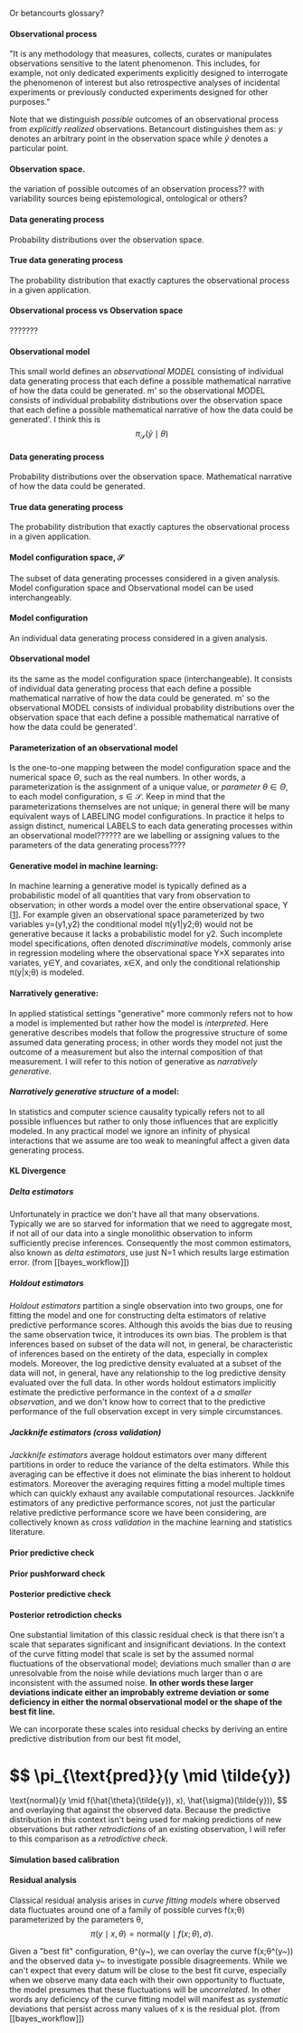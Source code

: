 Or betancourts glossary?


#### Observational process

 "It is any methodology that measures, collects, curates or manipulates observations sensitive to the latent phenomenon. This includes, for example, not only dedicated experiments explicitly designed to interrogate the phenomenon of interest but also retrospective analyses of incidental experiments or previously conducted experiments designed for other purposes."


Note that we distinguish *possible* outcomes of an observational process from *explicitly realized* observations. Betancourt distinguishes them as: $y$ denotes an arbitrary point in the observation space while $\tilde{y}$ denotes a particular point. 

#### Observation space. 
the variation of possible outcomes of an observation process??
with variability sources being epistemological, ontological or others?

#### Data generating process
Probability distributions over the observation space. 

#### True data generating process
The probability distribution that exactly captures the observational process in a given application. 


#### Observational process vs Observation space
???????


#### Observational model 
This small world defines an *observational MODEL* consisting of individual data generating process that each define a possible mathematical narrative of how the data could be generated. m' so the observational MODEL consists of individual probability distributions over the observation space that each define a possible mathematical narrative of how the data could be generated'.  I think this is 
$$
\pi_{\mathcal{S}}(\tilde{y} \mid \theta)$$

#### Data generating process
Probability distributions over the observation space. 
Mathematical narrative of how the data could be generated. 


#### True data generating process
The probability distribution that exactly captures the observational process in a given application. 

#### Model configuration space, $\mathcal{S}$
The subset of data generating processes considered in a given analysis. 
Model configuration space and Observational model can be used interchangeably. 


#### Model configuration
An individual data generating process considered in a given analysis. 

#### Observational model
its the same as the model configuration space (interchangeable). 
It consists of individual data generating process that each define a possible mathematical narrative of how the data could be generated. m' so the observational MODEL consists of individual probability distributions over the observation space that each define a possible mathematical narrative of how the data could be generated'. 

#### Parameterization of an observational model
Is the one-to-one mapping between the model configuration space and the numerical space $\Theta$, such as the real numbers. In other words, a parameterization is the assignment of a unique value, or *parameter* $\theta \in \Theta$, to each model configuration, $s \in \mathcal{S}$. Keep in mind that the parameterizations themselves are not unique; in general there will be many equivalent ways of LABELING model configurations. 
In practice it helps to assign distinct, numerical LABELS to each data generating processes within an observational model?????? are we labelling or assigning values to the parameters of the data generating process????


#### Generative model in machine learning: 
 
In machine learning a generative model is typically defined as a probabilistic model of all quantities that vary from observation to observation; in other words a model over the entire observational space, Y [[1](https://betanalpha.github.io/assets/case_studies/generative_modeling.html#ref-Bishop:2006)]. For example given an observational space parameterized by two variables y=(y1,y2) the conditional model π(y1|y2;θ) would not be generative because it lacks a probabilistic model for y2. Such incomplete model specifications, often denoted _discriminative_ models, commonly arise in regression modeling where the observational space Y×X separates into variates, y∈Y, and covariates, x∈X, and only the conditional relationship π(y|x;θ) is modeled.


#### Narratively generative:
In applied statistical settings "generative" more commonly refers not to how a model is implemented but rather how the model is _interpreted_. Here generative describes models that follow the progressive structure of some assumed data generating process; in other words they model not just the outcome of a measurement but also the internal composition of that measurement. I will refer to this notion of generative as _narratively generative_.


#### _Narratively generative structure_ of a model:
In statistics and computer science causality typically refers not to all possible influences but rather to only those influences that are explicitly modeled. In any practical model we ignore an infinity of physical interactions that we assume are too weak to meaningful affect a given data generating process.


#### KL Divergence

##### Delta estimators
Unfortunately in practice we don't have all that many observations. Typically we are so starved for information that we need to aggregate most, if not all of our data into a single monolithic observation to inform sufficiently precise inferences. Consequently the most common estimators, also known as _delta estimators_, use just N=1 which results large estimation error. (from [[bayes_workflow]])

##### Holdout estimators
_Holdout estimators_ partition a single observation into two groups, one for fitting the model and one for constructing delta estimators of relative predictive performance scores. Although this avoids the bias due to reusing the same observation twice, it introduces its own bias. The problem is that inferences based on subset of the data will not, in general, be characteristic of inferences based on the entirety of the data, especially in complex models. Moreover, the log predictive density evaluated at a subset of the data will not, in general, have any relationship to the log predictive density evaluated over the full data. In other words holdout estimators implicitly estimate the predictive performance in the context of a _a smaller observation_, and we don't know how to correct that to the predictive performance of the full observation except in very simple circumstances.

##### Jackknife estimators (cross validation)
_Jackknife estimators_ average holdout estimators over many different partitions in order to reduce the variance of the delta estimators. While this averaging can be effective it does not eliminate the bias inherent to holdout estimators. Moreover the averaging requires fitting a model multiple times which can quickly exhaust any available computational resources. Jackknife estimators of any predictive performance scores, not just the particular relative predictive performance score we have been considering, are collectively known as _cross validation_ in the machine learning and statistics literature.



#### Prior predictive check

#### Prior pushforward check


#### Posterior predictive check

#### Posterior retrodiction checks
One substantial limitation of this classic residual check is that there isn't a scale that separates significant and insignificant deviations. In the context of the curve fitting model that scale is set by the assumed normal fluctuations of the observational model; deviations much smaller than σ are unresolvable from the noise while deviations much larger than σ are inconsistent with the assumed noise. **In other words these larger deviations indicate either an improbably extreme deviation or some deficiency in either the normal observational model or the shape of the best fit line.**

We can incorporate these scales into residual checks by deriving an entire predictive distribution from our best fit model,

$$
\pi_{\text{pred}}(y \mid \tilde{y})
=
\text{normal}(y \mid f(\hat{\theta}(\tilde{y}), x), \hat{\sigma}(\tilde{y})),
$$
and overlaying that against the observed data. Because the predictive distribution in this context isn't being used for making predictions of new observations but rather _retrodictions_ of an existing observation, I will refer to this comparison as a _retrodictive check_.



#### Simulation based calibration

#### Residual analysis
Classical residual analysis arises in _curve fitting models_ where observed data fluctuates around one of a family of possible curves f(x;θ) parameterized by the parameters θ,
$$
\pi(y \mid x, \theta) = \text{normal}(y \mid f(x; \theta), \sigma).
$$

Given a "best fit" configuration, θ^(y~), we can overlay the curve f(x;θ^(y~)) and the observed data y~ to investigate possible disagreements. While we can't expect that every datum will be close to the best fit curve, especially when we observe many data each with their own opportunity to fluctuate, the model presumes that these fluctuations will be _uncorrelated_. In other words any deficiency of the curve fitting model will manifest as _systematic_ deviations that persist across many values of x is the residual plot. (from [[bayes_workflow]])

